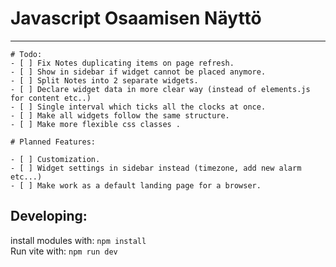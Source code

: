 # Javascript Osaamisen Näyttö

---

    # Todo:
    - [ ] Fix Notes duplicating items on page refresh.
    - [ ] Show in sidebar if widget cannot be placed anymore.
    - [ ] Split Notes into 2 separate widgets.
    - [ ] Declare widget data in more clear way (instead of elements.js for content etc..)
    - [ ] Single interval which ticks all the clocks at once.
    - [ ] Make all widgets follow the same structure.
    - [ ] Make more flexible css classes .

    # Planned Features:

    - [ ] Customization.
    - [ ] Widget settings in sidebar instead (timezone, add new alarm etc...)
    - [ ] Make work as a default landing page for a browser.

## Developing:

install modules with: `npm install`  
Run vite with: `npm run dev`
